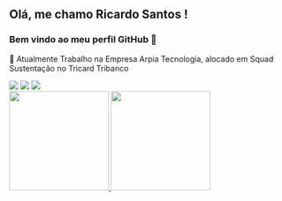 ## Olá, me chamo Ricardo Santos ! 
### Bem vindo ao meu perfil GitHub 👋

:department_store: Atualmente Trabalho na Empresa Arpia Tecnologia, alocado em Squad Sustentação no Tricard Tribanco

<div>
<a href="https://www.instagram.com/richard.santos.31105/" target="_blank"><img src="https://img.shields.io/badge/-Instagram-%23E4405F?style=for-the-badge&logo=instagram&logoColor=white" target="_blank"></a>
<a href = "mailto:richard7santos@hotmail"><img src="https://img.shields.io/badge/Gmail-D14836?style=for-the-badge&logo=gmail&logoColor=white" target="_blank"></a>
<a href="https://www.linkedin.com/in/ricardojsantos1/" target="_blank"><img src="https://img.shields.io/badge/-LinkedIn-%230077B5?style=for-the-badge&logo=linkedin&logoColor=white" target="_blank"></a>   
</div>

<div>
<a href="https://github.com/richard7santos">
<img height="180em" src="https://github-readme-stats.vercel.app/api/top-langs/?username=https://github.com/richard7santos&layout=compact&langs_count=7&theme=dracula"/>
<img height="180em" src="https://github-readme-stats.vercel.app/api?username=https://github.com/richard7santos&show_icons=true&theme=dracula&include_all_commits=true&count_private=true"/>
</div>
